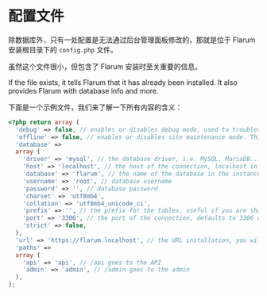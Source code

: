 # 配置文件

除数据库外，只有一处配置是无法通过后台管理面板修改的，那就是位于 Flarum 安装根目录下的 `config.php` 文件。

虽然这个文件很小，但包含了 Flarum 安装时至关重要的信息。

If the file exists, it tells Flarum that it has already been installed. It also provides Flarum with database info and more.

下面是一个示例文件，我们来了解一下所有内容的含义：

```php
<?php return array (
  'debug' => false, // enables or disables debug mode, used to troubleshoot issues
  'offline' => false, // enables or disables site maintenance mode. This makes your site inaccessible to all users (including admins).
  'database' =>
  array (
    'driver' => 'mysql', // the database driver, i.e. MySQL, MariaDB...
    'host' => 'localhost', // the host of the connection, localhost in most cases unless using an external service
    'database' => 'flarum', // the name of the database in the instance
    'username' => 'root', // database username
    'password' => '', // database password
    'charset' => 'utf8mb4',
    'collation' => 'utf8mb4_unicode_ci',
    'prefix' => '', // the prefix for the tables, useful if you are sharing the same database with another service
    'port' => '3306', // the port of the connection, defaults to 3306 with MySQL
    'strict' => false,
  ),
  'url' => 'https://flarum.localhost', // the URL installation, you will want to change this if you change domains
  'paths' =>
  array (
    'api' => 'api', // /api goes to the API
    'admin' => 'admin', // /admin goes to the admin
  ),
);
```
